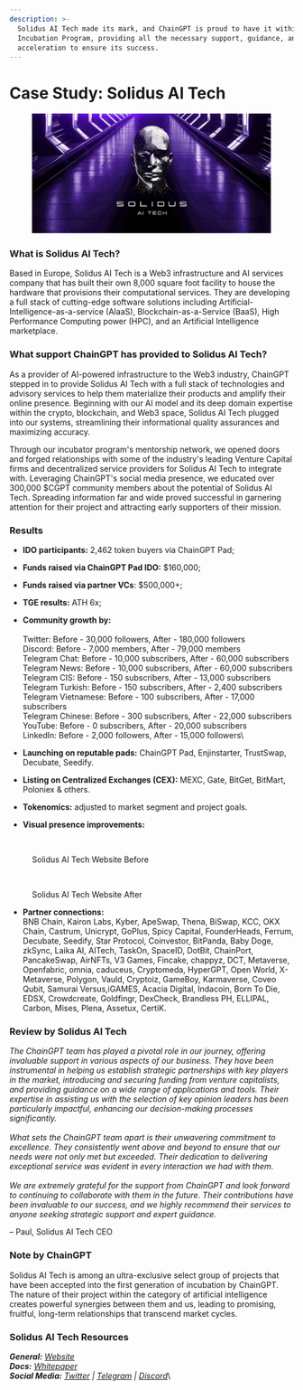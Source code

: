 ```yaml
---
description: >-
  Solidus AI Tech made its mark, and ChainGPT is proud to have it within our
  Incubation Program, providing all the necessary support, guidance, and
  acceleration to ensure its success.
---
```


# Case Study: Solidus AI Tech

<figure><img src="../../.gitbook/assets/Solidus.png" alt=""><figcaption></figcaption></figure>

### What is Solidus AI Tech? <a href="#ff4b" id="ff4b"></a>

Based in Europe, Solidus AI Tech is a Web3 infrastructure and AI services company that has built their own 8,000 square foot facility to house the hardware that provisions their computational services. They are developing a full stack of cutting-edge software solutions including Artificial-Intelligence-as-a-service (AIaaS), Blockchain-as-a-Service (BaaS), High Performance Computing power (HPC), and an Artificial Intelligence marketplace.

### What support ChainGPT has provided to Solidus AI Tech? <a href="#c7c4" id="c7c4"></a>

As a provider of AI-powered infrastructure to the Web3 industry, ChainGPT stepped in to provide Solidus AI Tech with a full stack of technologies and advisory services to help them materialize their products and amplify their online presence. Beginning with our AI model and its deep domain expertise within the crypto, blockchain, and Web3 space, Solidus AI Tech plugged into our systems, streamlining their informational quality assurances and maximizing accuracy.

Through our incubator program's mentorship network, we opened doors and forged relationships with some of the industry's leading Venture Capital firms and decentralized service providers for Solidus AI Tech to integrate with. Leveraging ChainGPT's social media presence, we educated over 300,000 $CGPT community members about the potential of Solidus AI Tech. Spreading information far and wide proved successful in garnering attention for their project and attracting early supporters of their mission.

### Results

* **IDO participants:** 2,462 token buyers via ChainGPT Pad;
* **Funds raised via ChainGPT Pad IDO:** $160,000;
* **Funds raised via partner VCs**: $500,000+;
* **TGE results:** ATH 6x;
* **Community growth by:**\
  \
  Twitter: Before - 30,000 followers, After - 180,000 followers\
  Discord: Before - 7,000 members, After - 79,000 members\
  Telegram Chat: Before - 10,000 subscribers, After - 60,000 subscribers\
  Telegram News: Before - 10,000 subscribers, After - 60,000 subscribers\
  Telegram CIS: Before - 150 subscribers, After - 13,000 subscribers\
  Telegram Turkish: Before - 150 subscribers, After - 2,400 subscribers\
  Telegram Vietnamese: Before - 100 subscribers, After - 17,000 subscribers\
  Telegram Chinese: Before - 300 subscribers, After - 22,000 subscribers\
  YouTube: Before - 0 subscribers, After - 20,000 subscribers\
  LinkedIn: Before - 2,000 followers, After - 15,000 followers\

* **Launching on reputable pads:** ChainGPT Pad, Enjinstarter, TrustSwap, Decubate, Seedify.&#x20;
* **Listing on Centralized Exchanges (CEX):** MEXC, Gate, BitGet, BitMart, Poloniex & others.&#x20;
* **Tokenomics:** adjusted to market segment and project goals.&#x20;
* **Visual presence improvements:**

<figure><img src="https://lh6.googleusercontent.com/S-5ZXt-8oJlT4B0wdEuPEFEuSE0hjNB-Sw-S_kldMpLYmkY42xsmsaYzVQxaIcflhQIa-1-9XbfXuwrMu0qQqnSEfkkMrd4EbodXPTggzcaSfxyKnItUQ1T0K0MAHprHrwQpjkcz2PUAMPT-aOl7Gqm0wA=s2048" alt=""><figcaption><p>Solidus AI Tech Website Before</p></figcaption></figure>

<figure><img src="https://lh4.googleusercontent.com/vCKBuJD6ZTC0dMlPaUFRs_MULawV1Q3WFTua3dG1Pj2EXsvVnZM29OwuBsiyqLG9UC0bHEmmuKWGwEdSTWpQ2ecyhaLSddAMdwSut-O8tMBWTpLukvPClC-PGwlmuSWL68Oas0tGVLKJm0n9LFdcaIRk5A=s2048" alt=""><figcaption><p>Solidus AI Tech Website After</p></figcaption></figure>

* **Partner connections:**\
  BNB Chain, Kairon Labs, Kyber, ApeSwap, Thena, BiSwap, KCC, OKX Chain, Castrum, Unicrypt, GoPlus, Spicy Capital, FounderHeads, Ferrum, Decubate, Seedify, Star Protocol, Coinvestor, BitPanda, Baby Doge, zkSync, Laika AI, AITech, TaskOn, SpaceID, DotBit, ChainPort, PancakeSwap, AirNFTs, V3 Games, Fincake, chappyz, DCT, Metaverse, Openfabric, omnia, caduceus, Cryptomeda, HyperGPT, Open World, X-Metaverse, Polygon, Vauld, Cryptoiz, GameBoy, Karmaverse, Coveo Qubit, Samurai Versus,iGAMES, Acacia Digital, Indacoin, Born To Die, EDSX, Crowdcreate, Goldfingr, DexCheck, Brandless PH, ELLIPAL, Carbon, Mises, Plena, Assetux, CertiK.

### Review by Solidus AI Tech

_The ChainGPT team has played a pivotal role in our journey, offering invaluable support in various aspects of our business. They have been instrumental in helping us establish strategic partnerships with key players in the market, introducing and securing funding from venture capitalists, and providing guidance on a wide range of applications and tools. Their expertise in assisting us with the selection of key opinion leaders has been particularly impactful, enhancing our decision-making processes significantly._\
\
_What sets the ChainGPT team apart is their unwavering commitment to excellence. They consistently went above and beyond to ensure that our needs were not only met but exceeded. Their dedication to delivering exceptional service was evident in every interaction we had with them._\
\
_We are extremely grateful for the support from ChainGPT and look forward to continuing to collaborate with them in the future. Their contributions have been invaluable to our success, and we highly recommend their services to anyone seeking strategic support and expert guidance._

– Paul, Solidus AI Tech CEO

### Note by ChainGPT

Solidus AI Tech is among an ultra-exclusive select group of projects that have been accepted into the first generation of incubation by ChainGPT. The nature of their project within the category of artificial intelligence creates powerful synergies between them and us, leading to promising, fruitful, long-term relationships that transcend market cycles.

### Solidus AI Tech Resources <a href="#c8e2" id="c8e2"></a>

_**General:**_ [_Website_](https://www.aitech.io/)\
_**Docs:**_ [_Whitepaper_](https://docs.aitech.io/overview/i.-introduction) \
_**Social Media:**_ [_Twitter_](https://twitter.com/AITECHio) _|_ [_Telegram_](https://t.me/solidusaichat) _|_ [_Discord_](https://discord.com/invite/solidusai)\
